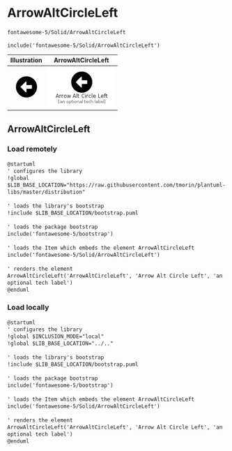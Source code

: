# ArrowAltCircleLeft


```text
fontawesome-5/Solid/ArrowAltCircleLeft
```

```text
include('fontawesome-5/Solid/ArrowAltCircleLeft')
```



| Illustration | ArrowAltCircleLeft |
| :---: | :---: |
| ![illustration for Illustration](../../fontawesome-5/Solid/ArrowAltCircleLeft.png) | ![illustration for ArrowAltCircleLeft](../../fontawesome-5/Solid/ArrowAltCircleLeft.Local.png) |




## ArrowAltCircleLeft

### Load remotely
```plantuml
@startuml
' configures the library
!global $LIB_BASE_LOCATION="https://raw.githubusercontent.com/tmorin/plantuml-libs/master/distribution"

' loads the library's bootstrap
!include $LIB_BASE_LOCATION/bootstrap.puml

' loads the package bootstrap
include('fontawesome-5/bootstrap')

' loads the Item which embeds the element ArrowAltCircleLeft
include('fontawesome-5/Solid/ArrowAltCircleLeft')

' renders the element
ArrowAltCircleLeft('ArrowAltCircleLeft', 'Arrow Alt Circle Left', 'an optional tech label')
@enduml
```

### Load locally
```plantuml
@startuml
' configures the library
!global $INCLUSION_MODE="local"
!global $LIB_BASE_LOCATION="../.."

' loads the library's bootstrap
!include $LIB_BASE_LOCATION/bootstrap.puml

' loads the package bootstrap
include('fontawesome-5/bootstrap')

' loads the Item which embeds the element ArrowAltCircleLeft
include('fontawesome-5/Solid/ArrowAltCircleLeft')

' renders the element
ArrowAltCircleLeft('ArrowAltCircleLeft', 'Arrow Alt Circle Left', 'an optional tech label')
@enduml
```

